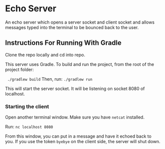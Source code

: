 
# Echo Server

An echo server which opens a server socket and client socket and allows messages typed into the terminal to be bounced back to the user.

## Instructions For Running With Gradle

Clone the repo locally and cd into repo.

This server uses Gradle. To build and run the project, from the root of the project folder:

` ./gradlew build`
Then, run:
`./gradlew run`

This will start the server socket. It will be listening on socket 8080 of localhost.

### Starting the client

Open another terminal window. Make sure you have `netcat` installed. 

Run:
`nc localhost 8080`

From this window, you can put in a message and have it echoed back to you. If you use the token `byebye` on the client side, the server will shut down.
